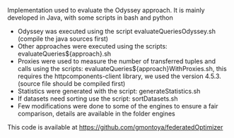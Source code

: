 Implementation used to evaluate the Odyssey approach. It is mainly developed in Java, with some scripts in bash and python

* Odyssey was executed using the script evaluateQueriesOdyssey.sh (compile the java sources first)
* Other approaches were executed using the scripts: evaluateQueries${approach}.sh
* Proxies were used to measure the number of transferred tuples and calls using the scripts: evaluateQueries${approach}WithProxies.sh, this requires the httpcomponents-client library, we used the version 4.5.3. (source file should be compiled first)
* Statistics were generated with the script: generateStatistics.sh
* If datasets need sorting use the script: sortDatasets.sh
* Few modifications were done to some of the engines to ensure a fair comparison, details are available in the folder engines

This code is available at https://github.com/gmontoya/federatedOptimizer

